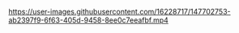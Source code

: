 https://user-images.githubusercontent.com/16228717/147702753-ab2397f9-6f63-405d-9458-8ee0c7eeafbf.mp4
